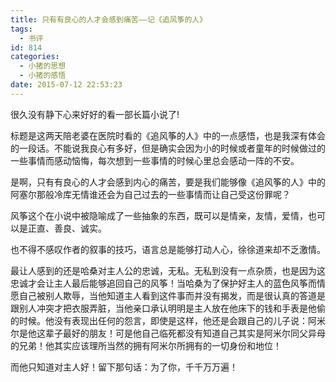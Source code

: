 ```yaml
---
title: 只有有良心的人才会感到痛苦——记《追风筝的人》
tags:
  - 书评
id: 814
categories:
  - 小猪的思想
  - 小猪的感悟
date: 2015-07-12 22:53:23
---
```


很久没有静下心来好好的看一部长篇小说了!

标题是这两天陪老婆在医院时看的《追风筝的人》中的一点感悟，也是我深有体会的一段话。不能说我良心有多好，但是确实会因为小的时候或者童年的时候做过的一些事情而感动恼悔，每次想到一些事情的时候心里总会感动一阵的不安。

是啊，只有有良心的人才会感到内心的痛苦，要是我们能够像《追风筝的人》中的阿塞尔那般冷库无情谁还会为自己过去的一些事情而让自己受这份罪呢？

风筝这个在小说中被隐喻成了一些抽象的东西，既可以是情亲，友情，爱情，也可以是正直、善良、诚实。

也不得不感叹作者的叙事的技巧，语言总是能够打动人心，徐徐道来却不乏激情。

最让人感到的还是哈桑对主人公的忠诚，无私。无私到没有一点杂质，也是因为这忠诚才会让主人最后能够追回自己的风筝！当哈桑为了保护好主人的蓝色风筝而情愿自己被别人欺辱，当他知道主人看到这件事而并没有揭发，而是很认真的答道是跟别人冲突才把衣服弄脏，当他亲口承认明明是主人放在他床下的钱和手表是他偷的时候。他没有表现出任何的怨言，即使是这样，他还是会跟自己的儿子说：阿米尔是他这辈子最好的朋友！可是他自己临死都没有知道自己其实是阿米尔同父异母的兄弟！他其实应该理所当然的拥有阿米尔所拥有的一切身份和地位！

而他只知道对主人好！留下那句话：为了你，千千万万遍！